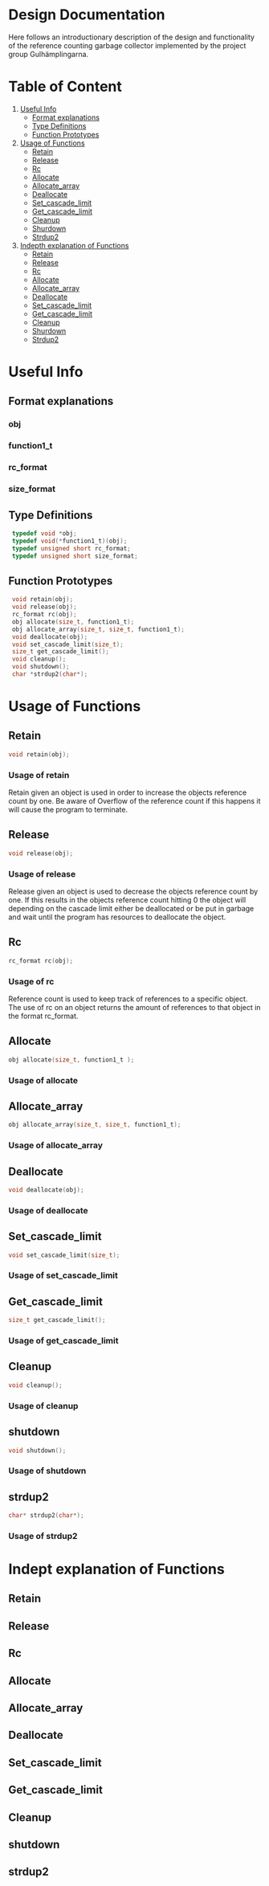 # Design Documentation
Here follows an introductionary description of the design and functionality of the reference counting garbage collector implemented
by the project group Gulhämplingarna.

# Table of Content
1. [Useful Info](#Uinfo)
    - [Format explanations](#format)
    - [Type Definitions](#typedef)
    - [Function Prototypes](#func-prot)
2. [Usage of Functions](#use-func")
	- [Retain](#retain)
	- [Release](#release)
	- [Rc](#rc)
	- [Allocate](#allocate)
	- [Allocate_array](#allocate_array)
	- [Deallocate](#deallocate)
	- [Set_cascade_limit](#set_casc)
	- [Get_cascade_limit](#get_casc)
	- [Cleanup](#cleanup)
	- [Shurdown](#shutdown)
	- [Strdup2](#strdup2)
3. [Indepth explanation of Functions](#exp-func)
	- [Retain](#retain-exp)
	- [Release](#release-exp)
	- [Rc](#rc-exp)
	- [Allocate](#allocate-exp)
	- [Allocate_array](#allocate_array-exp)
	- [Deallocate](#deallocate-exp)
	- [Set_cascade_limit](#set_casc-exp)
	- [Get_cascade_limit](#get_casc-exp)
	- [Cleanup](#cleanup-exp)
	- [Shurdown](#shutdown-exp)
	- [Strdup2](#strdup2-exp)

# Useful Info <a name = "Uinfo"></a>
## Format explanations <a name = "format"></a>
### obj
### function1_t
### rc_format
### size_format

## Type Definitions <a name = "typedef"></a>
```c
 typedef void *obj;
 typedef void(*function1_t)(obj);
 typedef unsigned short rc_format;
 typedef unsigned short size_format;
```
## Function Prototypes <a name = "func-prot"></a>
```c
 void retain(obj);
 void release(obj);
 rc_format rc(obj);
 obj allocate(size_t, function1_t);
 obj allocate_array(size_t, size_t, function1_t);
 void deallocate(obj);
 void set_cascade_limit(size_t);
 size_t get_cascade_limit();
 void cleanup();
 void shutdown();
 char *strdup2(char*);
```

# Usage of Functions <a name = "use-func"></a>
## Retain <a name = "retain"></a>
```c
void retain(obj);
```
### Usage of retain
Retain given an object is used in order to increase the objects reference count by one.
Be aware of Overflow of the reference count if this happens it will cause the program to terminate.

## Release <a name = "release"></a>
```c
void release(obj);
```
### Usage of release
Release given an object is used to decrease the objects reference count by one.
If this results in the objects reference count hitting 0 the object will depending on the cascade limit either be deallocated or be put in garbage and wait until the program has resources to deallocate the object.

## Rc <a name = "rc"></a>
```c
rc_format rc(obj);
```
### Usage of rc
Reference count is used to keep track of references to a specific object.
The use of rc on an object returns the amount of references to that object in the format rc_format.

## Allocate <a name = "allocate"></a>
```c
obj allocate(size_t, function1_t );
```
### Usage of allocate

## Allocate_array <a name = "allocate_array"></a>
```c
obj allocate_array(size_t, size_t, function1_t);
```
### Usage of allocate_array


## Deallocate <a name = "deallocate"></a>
```c
void deallocate(obj);
```
### Usage of deallocate

## Set_cascade_limit <a name = "set_casc"></a>
```c
void set_cascade_limit(size_t);
```
### Usage of set_cascade_limit

## Get_cascade_limit <a name = "get_casc"></a>
```c
size_t get_cascade_limit();
```
### Usage of get_cascade_limit

## Cleanup <a name = "cleanup"></a>
```c
void cleanup();
```
### Usage of cleanup

## shutdown <a name = "shutdown"></a>
```c
void shutdown();
```
### Usage of shutdown

## strdup2 <a name = "strdup2"></a>
```c
char* strdup2(char*);
```
### Usage of strdup2

# Indept explanation of Functions <a name = "exp-func"></a>

## Retain <a name = "retain-exp"></a>

## Release <a name = "release-exp"></a>

## Rc <a name = "rc-exp"></a>

## Allocate <a name = "allocate-exp"></a>

## Allocate_array <a name = "allocate_array-exp"></a>

## Deallocate <a name = "deallocate-exp"></a>

## Set_cascade_limit <a name = "set_casc-exp"></a>

## Get_cascade_limit <a name = "get_casc-exp"></a>

## Cleanup <a name = "cleanup-exp"></a>

## shutdown <a name = "shutdown-exp"></a>

## strdup2 <a name = "strdup2-exp"></a>

